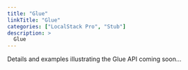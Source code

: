 ```yaml
---
title: "Glue"
linkTitle: "Glue"
categories: ["LocalStack Pro", "Stub"]
description: >
  Glue
---
```


Details and examples illustrating the Glue API coming soon...
